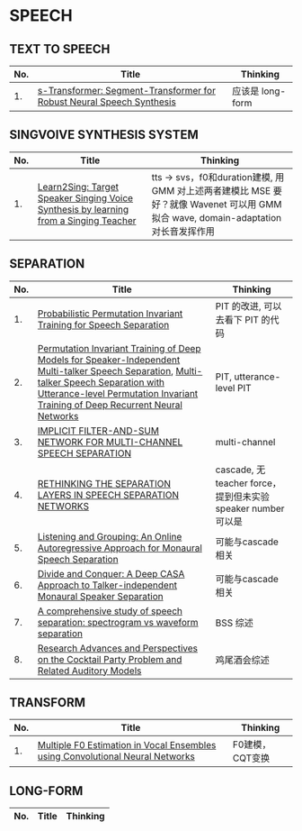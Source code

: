 # SPEECH

## TEXT TO SPEECH

| No. | Title | Thinking |
| --- | ---   | ---      |
| 1.  | [s-Transformer: Segment-Transformer for Robust Neural Speech Synthesis](https://arxiv.org/abs/2011.08480) | 应该是 long-form | 

## SINGVOIVE SYNTHESIS SYSTEM

| No. | Title | Thinking |
| --- | ---   | ---      |
| 1.  | [Learn2Sing: Target Speaker Singing Voice Synthesis by learning from a Singing Teacher](https://arxiv.org/abs/2011.08467) | tts -> svs，f0和duration建模, 用 GMM 对上述两者建模比 MSE 要好？就像 Wavenet 可以用 GMM 拟合 wave, domain-adaptation 对长音发挥作用 |

## SEPARATION

| No. | Title | Thinking |
| --- | ---   | ---      |
| 1.  | [Probabilistic Permutation Invariant Training for Speech Separation](https://arxiv.org/pdf/1908.01768.pdf) | PIT 的改进, 可以去看下 PIT 的代码 |
| 2.  | [Permutation Invariant Training of Deep Models for Speaker-Independent Multi-talker Speech Separation](https://arxiv.org/abs/1607.00325), [Multi-talker Speech Separation with Utterance-level Permutation Invariant Training of Deep Recurrent Neural Networks](https://arxiv.org/abs/1703.06284) | PIT, utterance-level PIT |
| 3.  | [IMPLICIT FILTER-AND-SUM NETWORK FOR MULTI-CHANNEL SPEECH SEPARATION](https://arxiv.org/abs/2011.08401) | multi-channel |
| 4.  | [RETHINKING THE SEPARATION LAYERS IN SPEECH SEPARATION NETWORKS](https://arxiv.org/abs/2011.08400) | cascade, 无 teacher force，提到但未实验 speaker number 可以是  |
| 5.  | [Listening and Grouping: An Online Autoregressive Approach for Monaural Speech Separation](https://kar.kent.ac.uk/71467/1/version10_lzx_ivm.pdf) | 可能与cascade 相关 |
| 6.  | [Divide and Conquer: A Deep CASA Approach to Talker-independent Monaural Speaker Separation](https://arxiv.org/abs/1904.11148) | 可能与cascade 相关 |
| 7.  | [A comprehensive study of speech separation: spectrogram vs waveform separation](https://arxiv.org/pdf/1905.07497.pdf) | BSS 综述 |
| 8.  | [Research Advances and Perspectives on the Cocktail Party Problem and Related Auditory Models](http://html.rhhz.net/ZDHXBZWB/html/2019-2-234.htm) | 鸡尾酒会综述 | 

## TRANSFORM

| No. | Title | Thinking |
| --- | ---   | ---      |
| 1.  | [Multiple F0 Estimation in Vocal Ensembles using Convolutional Neural Networks](https://arxiv.org/abs/2009.04172) | F0建模，CQT变换 |


## LONG-FORM

| No. | Title | Thinking |
| --- | ---   | ---      |

